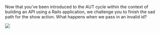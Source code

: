 Now that you’ve been introduced to the AUT cycle within the context of building an API using a Rails application, we challenge you to finish the sad path for the show action. What happens when we pass in an invalid id?

![](https://cdn.fs.teachablecdn.com/ADNupMnWyR7kCWRvm76Laz/resize=width:1000/https://www.filepicker.io/api/file/Bm4hZ3mKToqjElnBjOwq)